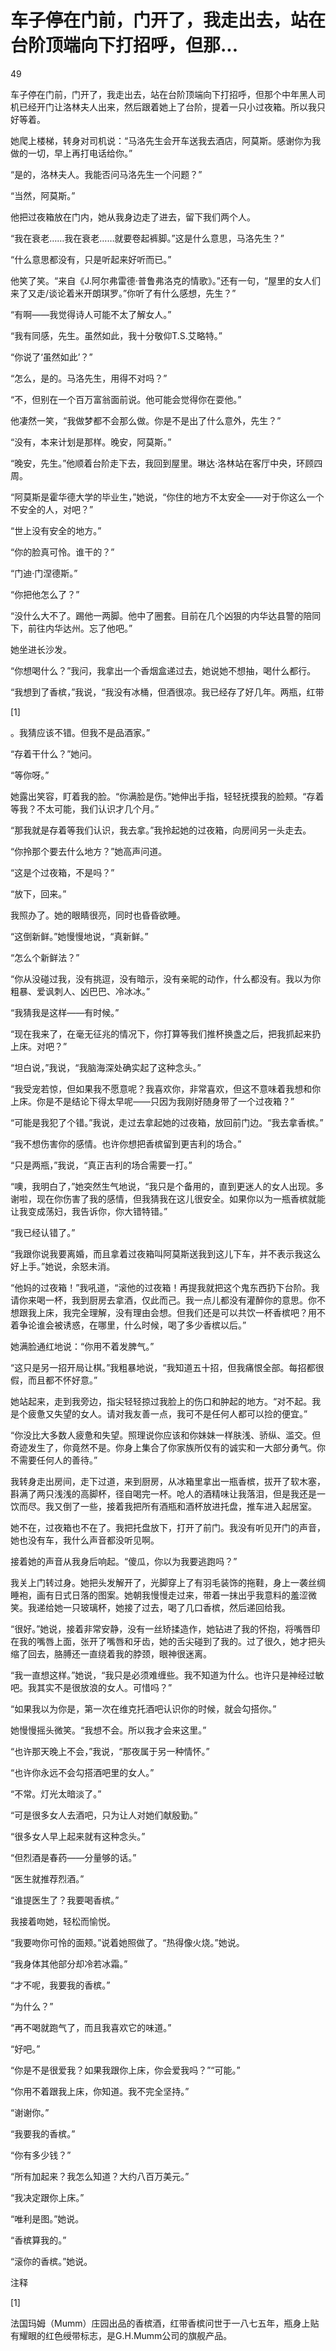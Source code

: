 # 车子停在门前，门开了，我走出去，站在台阶顶端向下打招呼，但那...

49

车子停在门前，门开了，我走出去，站在台阶顶端向下打招呼，但那个中年黑人司机已经开门让洛林夫人出来，然后跟着她上了台阶，提着一只小过夜箱。所以我只好等着。

她爬上楼梯，转身对司机说：“马洛先生会开车送我去酒店，阿莫斯。感谢你为我做的一切，早上再打电话给你。”

“是的，洛林夫人。我能否问马洛先生一个问题？”

“当然，阿莫斯。”

他把过夜箱放在门内，她从我身边走了进去，留下我们两个人。

“我在衰老……我在衰老……就要卷起裤脚。”这是什么意思，马洛先生？”

“什么意思都没有，只是听起来好听而已。”

他笑了笑。“来自《J.阿尔弗雷德·普鲁弗洛克的情歌》。”还有一句，“屋里的女人们来了又走/谈论着米开朗琪罗。”你听了有什么感想，先生？”

“有啊——我觉得诗人可能不太了解女人。”

“我有同感，先生。虽然如此，我十分敬仰T.S.艾略特。”

“你说了‘虽然如此’？”

“怎么，是的。马洛先生，用得不对吗？”

“不，但别在一个百万富翁面前说。他可能会觉得你在耍他。”

他凄然一笑，“我做梦都不会那么做。你是不是出了什么意外，先生？”

“没有，本来计划是那样。晚安，阿莫斯。”

“晚安，先生。”他顺着台阶走下去，我回到屋里。琳达·洛林站在客厅中央，环顾四周。

“阿莫斯是霍华德大学的毕业生，”她说，“你住的地方不太安全——对于你这么一个不安全的人，对吧？”

“世上没有安全的地方。”

“你的脸真可怜。谁干的？”

“门迪·门涅德斯。”

“你把他怎么了？”

“没什么大不了。踢他一两脚。他中了圈套。目前在几个凶狠的内华达县警的陪同下，前往内华达州。忘了他吧。”

她坐进长沙发。

“你想喝什么？”我问，我拿出一个香烟盒递过去，她说她不想抽，喝什么都行。

“我想到了香槟，”我说，“我没有冰桶，但酒很凉。我已经存了好几年。两瓶，红带

[1]

。我猜应该不错。但我不是品酒家。”

“存着干什么？”她问。

“等你呀。”

她露出笑容，盯着我的脸。“你满脸是伤。”她伸出手指，轻轻抚摸我的脸颊。“存着等我？不太可能，我们认识才几个月。”

“那我就是存着等我们认识，我去拿。”我拎起她的过夜箱，向房间另一头走去。

“你拎那个要去什么地方？”她高声问道。

“这是个过夜箱，不是吗？”

“放下，回来。”

我照办了。她的眼睛很亮，同时也昏昏欲睡。

“这倒新鲜。”她慢慢地说，“真新鲜。”

“怎么个新鲜法？”

“你从没碰过我，没有挑逗，没有暗示，没有亲昵的动作，什么都没有。我以为你粗暴、爱讽刺人、凶巴巴、冷冰冰。”

“我猜我是这样——有时候。”

“现在我来了，在毫无征兆的情况下，你打算等我们推杯换盏之后，把我抓起来扔上床。对吧？”

“坦白说，”我说，“我脑海深处确实起了这种念头。”

“我受宠若惊，但如果我不愿意呢？我喜欢你，非常喜欢，但这不意味着我想和你上床。你是不是结论下得太早呢——只因为我刚好随身带了一个过夜箱？”

“可能是我犯了个错。”我说，走过去拿起她的过夜箱，放回前门边。“我去拿香槟。”

“我不想伤害你的感情。也许你想把香槟留到更吉利的场合。”

“只是两瓶，”我说，“真正吉利的场合需要一打。”

“噢，我明白了，”她突然生气地说，“我只是个备用的，直到更迷人的女人出现。多谢啦，现在你伤害了我的感情，但我猜我在这儿很安全。如果你以为一瓶香槟就能让我变成荡妇，我告诉你，你大错特错。”

“我已经认错了。”

“我跟你说我要离婚，而且拿着过夜箱叫阿莫斯送我到这儿下车，并不表示我这么好上手。”她说，余怒未消。

“他妈的过夜箱！”我吼道，“滚他的过夜箱！再提我就把这个鬼东西扔下台阶。我请你来喝一杯，我到厨房去拿酒，仅此而己。我一点儿都没有灌醉你的意思。你不想跟我上床，我完全理解，没有理由会想。但我们还是可以共饮一杯香槟吧？用不着争论谁会被诱惑，在哪里，什么时候，喝了多少香槟以后。”

她满脸通红地说：“你用不着发脾气。”

“这只是另一招开局让棋。”我粗暴地说，“我知道五十招，但我痛恨全部。每招都很假，而且都不怀好意。”

她站起来，走到我旁边，指尖轻轻掠过我脸上的伤口和肿起的地方。“对不起。我是个疲惫又失望的女人。请对我友善一点，我可不是任何人都可以捡的便宜。”

“你没比大多数人疲惫和失望。照理说你应该和你妹妹一样肤浅、骄纵、滥交。但奇迹发生了，你竟然不是。你身上集合了你家族所仅有的诚实和一大部分勇气。你不需要任何人的善待。”

我转身走出房间，走下过道，来到厨房，从冰箱里拿出一瓶香槟，拔开了软木塞，斟满了两只浅浅的高脚杯，径自喝完一杯。呛人的酒精味让我落泪，但是我还是一饮而尽。我又倒了一些，接着我把所有酒瓶和酒杯放进托盘，推车进入起居室。

她不在，过夜箱也不在了。我把托盘放下，打开了前门。我没有听见开门的声音，她也没有车，我什么声音都没听见啊。

接着她的声音从我身后响起。“傻瓜，你以为我要逃跑吗？”

我关上门转过身。她把头发解开了，光脚穿上了有羽毛装饰的拖鞋，身上一袭丝绸睡袍，画有日式日落的图案。她朝我慢慢走过来，带着一抹出乎我意料的羞涩微笑。我递给她一只玻璃杯，她接了过去，喝了几口香槟，然后递回给我。

“很好。”她说，接着非常安静，没有一丝矫揉造作，她钻进了我的怀抱，将嘴唇印在我的嘴唇上面，张开了嘴唇和牙齿，她的舌尖碰到了我的。过了很久，她才把头缩了回去，胳膊还一直绕着我的脖颈，眼神很迷离。

“我一直想这样。”她说，“我只是必须难缠些。我不知道为什么。也许只是神经过敏吧。我其实不是很放浪的女人。可惜吗？”

“如果我以为你是，第一次在维克托酒吧认识你的时候，就会勾搭你。”

她慢慢摇头微笑。“我想不会。所以我才会来这里。”

“也许那天晚上不会，”我说，“那夜属于另一种情怀。”

“也许你永远不会勾搭酒吧里的女人。”

“不常。灯光太暗淡了。”

“可是很多女人去酒吧，只为让人对她们献殷勤。”

“很多女人早上起来就有这种念头。”

“但烈酒是春药——分量够的话。”

“医生就推荐烈酒。”

“谁提医生了？我要喝香槟。”

我接着吻她，轻松而愉悦。

“我要吻你可怜的面颊。”说着她照做了。“热得像火烧。”她说。

“我身体其他部分却冷若冰霜。”

“才不呢，我要我的香槟。”

“为什么？”

“再不喝就跑气了，而且我喜欢它的味道。”

“好吧。”

“你是不是很爱我？如果我跟你上床，你会爱我吗？”“可能。”

“你用不着跟我上床，你知道。我不完全坚持。”

“谢谢你。”

“我要我的香槟。”

“你有多少钱？”

“所有加起来？我怎么知道？大约八百万美元。”

“我决定跟你上床。”

“唯利是图。”她说。

“香槟算我的。”

“滚你的香槟。”她说。

注释

[1]

法国玛姆（Mumm）庄园出品的香槟酒，红带香槟问世于一八七五年，瓶身上贴有耀眼的红色绶带标志，是G.H.Mumm公司的旗舰产品。